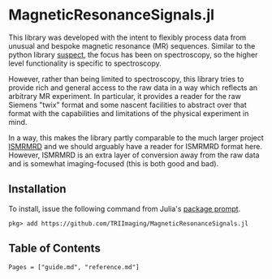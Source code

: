 # MagneticResonanceSignals.jl

This library was developed with the intent to flexibly process data from
unusual and bespoke magnetic resonance (MR) sequences.  Similar to the python
library [suspect](https://github.com/openmrslab/suspect), the focus has been on
spectroscopy, so the higher level functionality is specific to spectroscopy.

However, rather than being limited to spectroscopy, this library tries to
provide rich and general access to the raw data in a way which reflects an
arbitrary MR experiment. In particular, it provides a reader for the raw
Siemens "twix" format and some nascent facilities to abstract over that format
with the capabilities and limitations of the physical experiment in mind.

In a way, this makes the library partly comparable to the much larger project
[ISMRMRD](https://ismrmrd.github.io/) and we should arguably have a reader for
ISMRMRD format here. However, ISMRMRD is an extra layer of conversion away from
the raw data and is somewhat imaging-focused (this is both good and bad).

## Installation

To install, issue the following command from Julia's [package prompt](https://docs.julialang.org/en/v1/stdlib/Pkg/index.html).

```
pkg> add https://github.com/TRIImaging/MagneticResonanceSignals.jl
```

## Table of Contents

```@contents
Pages = ["guide.md", "reference.md"]
```

